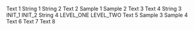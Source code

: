 Text 1
String 1
String 2
Text 2
Sample 1
Sample 2
Text 3
Text 4
String 3
INIT_1
INIT_2
String 4
LEVEL_ONE
LEVEL_TWO
Text 5
Sample 3
Sample 4
Text 6
Text 7
Text 8
